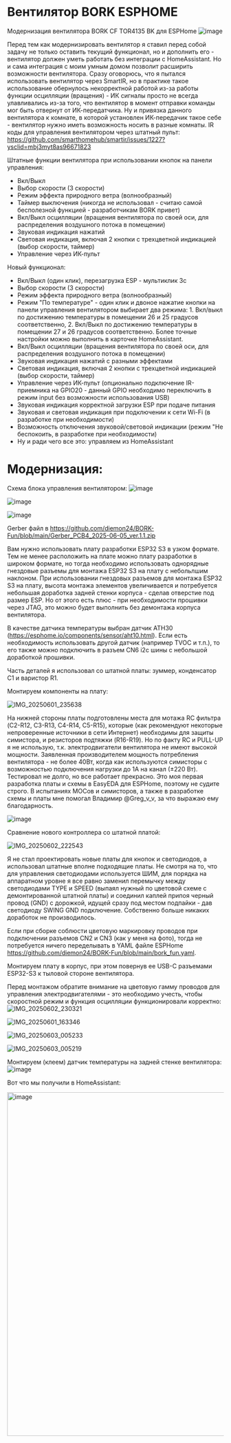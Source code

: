# Вентилятор BORK ESPHOME 
Модернизация вентилятора BORK CF TOR4135 BK для ESPHome
![image](https://github.com/user-attachments/assets/f24ba285-db0f-4c65-ab9d-7a27ca6564b9)


Перед тем как модернизировать вентилятор я ставил перед собой задачу не только оставить текущий функционал, но и дополнить его - вентилятор должен уметь работать без интеграции с HomeAssistant. Но и сама интеграция с моим умным домом позволит расширить возможности вентилятора. 
Сразу оговорюсь, что я пытался использовать вентилятор через SmartIR, но в практике такое использование обернулось некорректной работой из-за работы функции осцилляции (вращения) - ИК сигналы просто не всегда улавливались из-за того, что вентилятор в момент отправки команды мог быть отвернут от ИК-передатчика. Ну и привязка данного вентилятора к комнате, в которой установлен ИК-передачик такое себе - вентилятор нужно иметь возможность носить в разные комнаты. 
IR коды для управления вентилятором через штатный пульт: https://github.com/smarthomehub/smartir/issues/1227?ysclid=mbj3myt8as96671823

Штатные функции вентилятора при использовании кнопок на панели управления: 
- Вкл/Выкл
- Выбор скорости (3 скорости)
- Режим эффекта природного ветра (волнообразный)
- Таймер выключения (никогда не использовал - считаю самой бесполезной функцией - разработчикам BORK привет)
- Вкл/Выкл осцилляции (вращения вентилятора по своей оси, для распределения воздушного потока в помещении)
- Звуковая индикация нажатий 
- Световая индикация, включая 2 кнопки с трехцветной индикацией (выбор скорости, таймер)
- Управление через ИК-пульт

Новый функционал: 
- Вкл/Выкл (один клик), перезагрузка ESP - мультиклик 3c
- Выбор скорости (3 скорости)
- Режим эффекта природного ветра (волнообразный)
- Режим "По температуре" - один клик и двоное нажатие кнопки на панели управления вентилятором выбирает два режима: 1. Вкл/выкл по достижению температуры в помещении 26 и 25 градусов соответственно, 2. Вкл/Выкл по достижению температуры в помещении 27 и 26 градусов соответственно. Более точные настройки можно выполнить в карточке HomeAssistant.  
- Вкл/Выкл осцилляции (вращения вентилятора по своей оси, для распределения воздушного потока в помещении)
- Звуковая индикация нажатий с разными эффектами
- Световая индикация, включая 2 кнопки с трехцветной индикацией (выбор скорости, таймер)
- Управление через ИК-пульт (опционально подключение IR-приемника на GPIO20 - данный GPIO необходимо переключить в режим input без возможности использования USB)
- Звуковая индикация корректной загрузки ESP при подаче питания
- Звуковая и световая индикация при подключении к сети Wi-Fi (в разработке при необходимости)
- Возможность отключения звуковой/световой индикации (режим "Не беспокоить, в разработке при необходимости) 
- Ну и ради чего все это: управляем из HomeAssistant

# Модернизация: 

Схема блока управления вентилятором:
![image](https://github.com/user-attachments/assets/7caa9f32-cb5d-4d26-a4d2-1a562989f157)

![image](https://github.com/user-attachments/assets/c03315d1-4681-4d80-b3af-2ef14ed7b021)

![image](https://github.com/user-attachments/assets/6c88ee3e-b056-460a-a6ab-a0d524986c3f)


Gerber файл в https://github.com/diemon24/BORK-Fun/blob/main/Gerber_PCB4_2025-06-05_ver.1.1.zip


Вам нужно использовать плату разработки ESP32 S3 в узком формате. Тем не менее расположить на плате можно плату разработки в широком формате, но тогда необходимо использовать однорядные гнездовые разъемы для монтажа ESP32 S3 на плату с небольлшим наклоном. При использовании гнездовых разъемов для монтажа ESP32 S3 на плату, высота монтажа элементов увеличивается и потребуется небольшая доработка задней стенки корпуса - сделав отверстие под размер ESP. Но от этого есть плюс - при необходимости прошивки через JTAG, это можно будет выполнить без демонтажа корпуса вентилятора. 

В качестве датчика температуры выбран датчик ATH30 (https://esphome.io/components/sensor/aht10.html). Если есть необходимость использовать другой датчик (например TVOC и т.п.), то его также можно подключить в разъем CN6 i2c шины с небольшой доработкой прошивки. 

Часть деталей я использовал со штатной платы: зуммер, конденсатор C1 и варистор R1. 


Монтируем компоненты на плату:

![IMG_20250601_235638](https://github.com/user-attachments/assets/60d17455-1080-4cf0-8326-2b443edb218f)


На нижней стороны платы подготовлены места для мотажа RC фильтра (C2-R12, C3-R13, C4-R14, C5-R15), которые (как рекомендуют некоторые непроверенные источники в сети Интернет) необходимы для защиты симистора, и резисторов подтяжки (R16-R19). Но по факту RC и PULL-UP я не использую, т.к. электродвигатели вентилятора не имеют высокой мощности. Заявленная производителем мощность потребления вентилятора - не более 40Вт, когда как используются симисторы с возможностью подключения нагрузки до 1А на канал (±220 Вт). Тестировал не долго, но все работает прекрасно. 
Это моя первая разработка платы и схемы в EasyEDA для ESPHome, поэтому не судите строго. В испытаниях MOCов и симисторов, а также в разработке схемы и платы мне помогал Владимир @Greg_v_v, за что выражаю ему  благодарность. 

![image](https://github.com/user-attachments/assets/b7c53e6d-aaeb-4f6d-b2f2-766b18ceb931)


Сравнение нового контроллера со штатной платой:

![IMG_20250602_222543](https://github.com/user-attachments/assets/c2f7fa85-5b4c-4af8-84b5-30729b21337e)


Я не стал проектировать новые платы для кнопок и светодиодов, а использовал штатные вполне подходящие платы. Не смотря на то, что для управления светодиодами используется ШИМ, для порядка на аппаратном уровне я все равно заменил перемычку между светодиодами TYPE и SPEED (выпаял нужный по цветовой схеме с демонтированной штатной платы) и соединил каплей припоя черный провод (GND) с дорожкой, идущей сразу под местом подпайки - дав светодиоду SWING GND подключение. Собственно больше никаких доработок не производилось. 

Если при сборке соблюсти цветовую маркировку проводов при подключении разъемов CN2 и CN3 (как у меня на фото), тогда не потребуется ничего переделывать в YAML файле ESPHome https://github.com/diemon24/BORK-Fun/blob/main/bork_fun.yaml. 

Монтируем плату в корпус, при этом повернув ее USB-C разъемами ESP32-S3 к тыловой стороне вентилятора. 

Перед монтажом обратите внимание на цветовую гамму проводов для управления электродвигателями - это необходимо учесть, чтобы скоростной режим и функция осцилляции функционировали корректно: 
![IMG_20250602_230321](https://github.com/user-attachments/assets/13ba73bd-4081-463e-ab4a-7077d1bca685)

![IMG_20250601_163346](https://github.com/user-attachments/assets/16da0fa4-c632-4a93-97a3-199e8716ec61)

![IMG_20250603_005233](https://github.com/user-attachments/assets/212da8f3-bb88-4db6-b650-5d399ea66ce3)

![IMG_20250603_005219](https://github.com/user-attachments/assets/7bd442f5-815d-4c85-a3a3-369003d707d2)



Монтируем (клеем) датчик температуры на задней стенке вентилятора:
![image](https://github.com/user-attachments/assets/eddfed44-2846-4b64-9e45-79a8532cbf94)



Вот что мы получили в HomeAssistant: 

<img width="799" alt="image" src="https://github.com/user-attachments/assets/31c60f03-009a-48c3-ac83-766e8a5960e7" />




